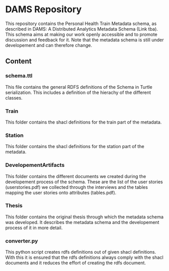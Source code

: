 # DAMS Repository
This repository contains the Personal Health Train Metadata schema, as described in DAMS: A Distributed Analytics Metadata Schema (Link tba). This schema aims at making our work openly accessible and to promote discussion and feedback for it. Note that the metadata schema is still under developement and can therefore change.
## Content
### schema.ttl
This file contains the general RDFS definitions of the Schema in Turtle serialization. This includes a definition of the hierachy of the different classes.
### Train
This folder contains the shacl definitions for the train part of the metadata.
### Station 
This folder contains the shacl definitions for the station part of the metadata.
### DevelopementArtifacts
This folder contains the different documents we created during the developement process of the schema. These are the list of the user stories (userstories.pdf) we collected through the interviews and the tables mapping the user stories onto attributes (tables.pdf).
### Thesis
This folder contains the original thesis through which the metadata schema was developed. It describes the metadata schema and the developement process of it in more detail.
### converter.py
This python script creates rdfs definitions out of given shacl definitions. With this it is ensured that the rdfs definitions always comply with the shacl documents and it reduces the effort of creating the rdfs document.
